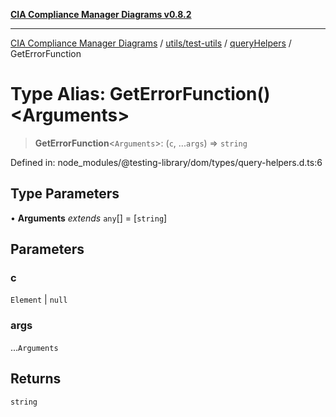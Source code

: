 [**CIA Compliance Manager Diagrams v0.8.2**](../../../../../README.md)

***

[CIA Compliance Manager Diagrams](../../../../../modules.md) / [utils/test-utils](../../../README.md) / [queryHelpers](../README.md) / GetErrorFunction

# Type Alias: GetErrorFunction()\<Arguments\>

> **GetErrorFunction**\<`Arguments`\>: (`c`, ...`args`) => `string`

Defined in: node\_modules/@testing-library/dom/types/query-helpers.d.ts:6

## Type Parameters

• **Arguments** *extends* `any`[] = \[`string`\]

## Parameters

### c

`Element` | `null`

### args

...`Arguments`

## Returns

`string`
